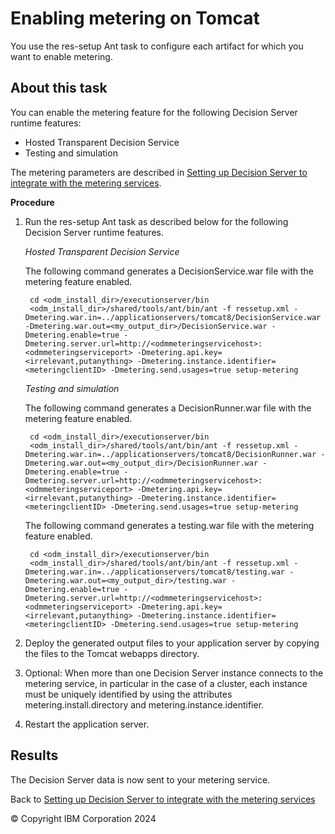 # Enabling metering on Tomcat

You use the res-setup Ant task to configure each artifact for which you want to enable metering. 

## About this task

You can enable the metering feature for the following Decision Server runtime features:

- Hosted Transparent Decision Service
- Testing and simulation

The metering parameters are described in [Setting up Decision Server to integrate with the metering services](../dssetup.md).

**Procedure**
1. Run the res-setup Ant task as described below for the following Decision Server runtime features.

    *Hosted Transparent Decision Service*
    
    The following command generates a DecisionService.war file with the metering feature enabled.

        cd <odm_install_dir>/executionserver/bin
        <odm_install_dir>/shared/tools/ant/bin/ant -f ressetup.xml -Dmetering.war.in=../applicationservers/tomcat8/DecisionService.war -Dmetering.war.out=<my_output_dir>/DecisionService.war -Dmetering.enable=true -Dmetering.server.url=http://<odmmeteringservicehost>:<odmmeteringserviceport> -Dmetering.api.key=<irrelevant,putanything> -Dmetering.instance.identifier=<meteringclientID> -Dmetering.send.usages=true setup-metering
        
    *Testing and simulation*
    
    The following command generates a DecisionRunner.war file with the metering feature enabled.

        cd <odm_install_dir>/executionserver/bin
        <odm_install_dir>/shared/tools/ant/bin/ant -f ressetup.xml -Dmetering.war.in=../applicationservers/tomcat8/DecisionRunner.war -Dmetering.war.out=<my_output_dir>/DecisionRunner.war -Dmetering.enable=true -Dmetering.server.url=http://<odmmeteringservicehost>:<odmmeteringserviceport> -Dmetering.api.key=<irrelevant,putanything> -Dmetering.instance.identifier=<meteringclientID> -Dmetering.send.usages=true setup-metering

    The following command generates a testing.war file with the metering feature enabled.

        cd <odm_install_dir>/executionserver/bin
        <odm_install_dir>/shared/tools/ant/bin/ant -f ressetup.xml -Dmetering.war.in=../applicationservers/tomcat8/testing.war -Dmetering.war.out=<my_output_dir>/testing.war -Dmetering.enable=true -Dmetering.server.url=http://<odmmeteringservicehost>:<odmmeteringserviceport> -Dmetering.api.key=<irrelevant,putanything> -Dmetering.instance.identifier=<meteringclientID> -Dmetering.send.usages=true setup-metering

2. Deploy the generated output files to your application server by copying the files to the Tomcat webapps directory.
3. Optional: When more than one Decision Server instance connects to the metering service, in particular in the case of a cluster, each instance must be uniquely identified by using the attributes metering.install.directory and metering.instance.identifier.
4. Restart the application server.

## Results

The Decision Server data is now sent to your metering service.

Back to [Setting up Decision Server to integrate with the metering services](../dssetup.md)

© Copyright IBM Corporation 2024

